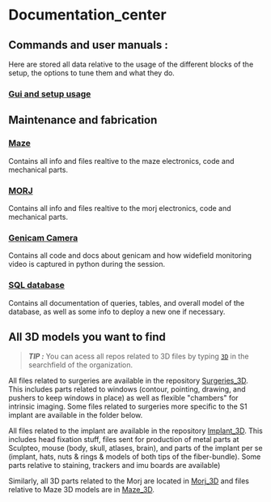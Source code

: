 # Documentation_center

## **Commands** and **user manuals** :
Here are stored all data relative to the usage of the different blocks of the setup, the options to tune them and what they do.

### [Gui and setup usage](https://github.com/FreelyMovingSetup/Frontend_Documentation)

## Maintenance and fabrication

### [Maze](https://github.com/FreelyMovingSetup/Maze_Documentation)
Contains all info and files realtive to the maze electronics, code and mechanical parts.

### [MORJ](https://github.com/FreelyMovingSetup/Morj_Documentation)
Contains all info and files realtive to the morj electronics, code and mechanical parts.

### [Genicam Camera](https://github.com/FreelyMovingSetup/Genicam_Frontend_legacy)
Contains all code and docs about genicam and how widefield monitoring video is captured in python during the session.

### [SQL database](https://github.com/FreelyMovingSetup/Setup_Database)
Contains all documentation of queries, tables, and overall model of the database, as well as some info to deploy a new one if necessary.

## All 3D models you want to find 

> ***TIP :*** You can acess all repos related to 3D files by typing [`3D`](https://github.com/FreelyMovingSetup?q=3D&type=all&language=&sort=) in the searchfield of the organization.

All files related to surgeries are available in the repository [Surgeries_3D](https://github.com/FreelyMovingSetup/Surgeries_3D).  
This includes parts related to windows (contour, pointing, drawing, and pushers to keep windows in place) as well as flexible "chambers" for intrinsic imaging.
Some files related to surgeries more specific to the S1 implant are available in the folder below.

All files related to the implant are available in the repository [Implant_3D](https://github.com/FreelyMovingSetup/Implant_3D).
This includes head fixation stuff, files sent for production of metal parts at Sculpteo, mouse (body, skull, atlases, brain), and parts of the implant per se (implant, hats, nuts & rings & models of both tips of the fiber-bundle). Some parts relative to staining, trackers and imu boards are available)

Similarly, all 3D parts related to the Morj are located in [Morj_3D](https://github.com/FreelyMovingSetup/Morj_3D) and files relative to Maze 3D models are in [Maze_3D](https://github.com/FreelyMovingSetup/Maze_3D).
